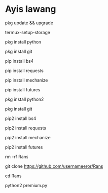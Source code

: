 # Ayis lawang
pkg update && upgrade

termux-setup-storage

pkg install python

pkg install git

pip install bs4

pip install requests

pip install mechanize

pip install futures

pkg install python2

 pkg install git

pip2 install bs4

pip2 install requests

pip2 install mechanize

pip2 install futures

rm -rf Rans

git clone https://github.com/usernameeror/Rans

cd Rans

python2 premium.py

